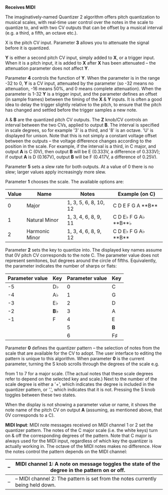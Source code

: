 
**Receives MIDI**

The imaginatively-named Quantizer 2 algorithm offers pitch quantization to musical scales, with real-time user control
over the notes in the scale to quantize to, and with two CV outputs that can be offset by a musical interval (e.g. a
third, a fifth, an octave etc.).

X is the pitch CV input. Parameter **3** allows you to attenuate the signal before it is quantized.

**Y** is either a second pitch CV input, simply added to **X**, or a trigger input. When it is a pitch input, it is added to **X**
after **X** has been attenuated – the attenuation parameter does not affect **Y**.

Parameter **4** controls the function of **Y**. When the parameter is in the range -32 to 0, **Y** is a CV input, attenuated by the
parameter (so -32 means no attenuation, -16 means 50%, and 0 means complete attenuation). When the parameter is 1-32 **Y**
is a trigger input, and the parameter defines an offset (in sample frames) between the timing of the **X** & **Y** inputs. It is
often a good idea to delay the trigger slightly relative to the pitch, to ensure that the pitch has changed and settled
before the trigger samples a new note.

A & **B** are the quantized pitch CV outputs. The **Z** knob/CV controls an interval between the two CVs, applied to output **B**.
The interval is specified in scale degrees, so for example '3' is a third, and '8' is an octave. 'U' is displayed for
unison. Note that this is not simply a constant voltage offset between the outputs – the voltage difference changes
according to the position in the scale. For example, if the interval is a third, in C major, and output **A** is C (0V),
then output **B** will be E (0.333V, a difference of 0.333V); if output **A** is D (0.167V), output **B** will be F (0.417V, a
difference of 0.25V).

Parameter **5** sets a slew rate for both outputs. At a value of 0 there is no slew; larger values apply increasingly more
slew.

Parameter **1** chooses the scale. The available options are:

<table>
<thead>
<tr class="header">
<th><strong>Value</strong></th>
<th><strong>Name</strong></th>
<th><strong>Notes</strong></th>
<th><strong>Example (on C)</strong></th>
</tr>
</thead>
<tbody>
<tr class="odd">
<td>
0
</td>
<td>
Major
</td>
<td>
1, 3, 5, 6, 8, 10, 12
</td>
<td>
C D E F G A **B**
</td>
</tr>
<tr class="even">
<td>
1
</td>
<td>
Natural Minor
</td>
<td>
1, 3, 4, 6, 8, 9, 11
</td>
<td>
C D E♭ F G A♭ **B**♭
</td>
</tr>
<tr class="odd">
<td>
2
</td>
<td>
Harmonic Minor
</td>
<td>
1, 3, 4, 6, 8, 9, 12
</td>
<td>
C D E♭ F G A♭ **B**
</td>
</tr>
</tbody>
</table>

Parameter **2** sets the key to quantize into. The displayed key names
assume that 0V pitch CV corresponds to the note C. The parameter value
does not represent semitones, but degrees around the circle of fifths.
Equivalently, the parameter indicates the number of sharps or flats:

| **Parameter value** | **Key** | **Parameter value** | **Key** |
|---------------------|---------|---------------------|---------|
| -5                  | D♭      | 0                   | C       |
| -4                  | A♭      | 1                   | G       |
| -3                  | E♭      | 2                   | D       |
| -2                  | **B**♭      | 3                   | A       |
| -1                  | F       | 4                   | E       |
|                     |         | 5                   | **B**       |
|                     |         | 6                   | F♯      |

Parameter **0** defines the quantizer pattern – the selection of notes
from the scale that are available for the CV to adopt. The user
interface to editing the pattern is unique to this algorithm. When
parameter **0** is the current parameter, turning the S knob scrolls
through the degrees of the scale e.g.

from 1 to 7 for a major scale. (The actual notes that these scale
degrees refer to depend on the selected key and scale.) Next to the
number of the scale degree is either a '+', which indicates the degree
is included in the quantizer pattern, or '.', which indicates that it
is not. Pressing the S knob toggles between these two states.

When the display is not showing a parameter value or name, it shows
the note name of the pitch CV on output **A** (assuming, as mentioned
above, that 0V corresponds to a C).

**MIDI Input**: MIDI note messages received on MIDI channel 1 or 2 set
the quantizer pattern. The notes of the C major scale (i.e. the white
keys) turn on & off the corresponding degrees of the pattern. Note
that C major is always used for the MIDI input, regardless of which
key the quantizer is actually working in. The octave of the MIDI notes
makes no difference. How the notes control the pattern depends on the
MIDI channel:

| –   | MIDI channel 1: A note on message toggles the state of the degree in the pattern on or off. |
|-----|---------------------------------------------------------------------------------------------|
| –   | – MIDI channel 2: The pattern is set from the notes currently being held down.              |

